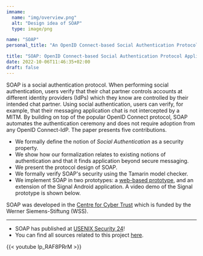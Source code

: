 ```yaml
---
imname:
  name: "img/overview.png"
  alt: "Design idea of SOAP"
  type: image/png

name: "SOAP"
personal_title: "An OpenID Connect-based Social Authentication Protocol Applied to Messaging Applications"

title: "SOAP: OpenID Connect-based Social Authentication Protocol Applied to Messaging Applications"
date: 2022-10-06T11:46:35+02:00
draft: false
---
```


SOAP is a social authentication protocol.
When performing social authentication, users verify that their chat partner controls accounts at different identity providers (IdPs) which they know are controlled by their intended chat partner.
Using social authentication, users can verify, for example, that their messaging application chat is not intercepted by a MITM.
By building on top of the popular OpenID Connect protocol, SOAP automates the authentication ceremony and does not require adoption from any OpenID Connect-IdP.
The paper presents five contributions.

* We formally define the notion of *Social Authentication* as a security property.
* We show how our formalization relates to existing notions of authentication and that it finds application beyond secure messaging.
* We present the protocol design of SOAP.
* We formally verify SOAP's security using the Tamarin model checker.
* We implement SOAP in two prototypes: a [web-based prototype](https://soap-proto.net), and an extension of the Signal Android application.
A video demo of the Signal prototype is shown below.

SOAP was developed in the [Centre for Cyber Trust](https://cyber-trust.org/) which is funded by the Werner Siemens-Stiftung (WSS).

---

* SOAP has published at [USENIX Security 24](https://www.usenix.org/conference/usenixsecurity24/presentation/linker)!
* You can find all sources related to this project [here](/sources).

{{< youtube Ip_RAF8PRrM >}}
